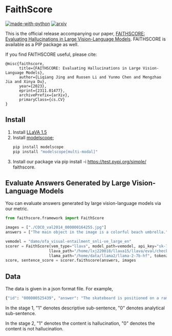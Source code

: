 # FaithScore
[![made-with-python](https://img.shields.io/badge/Made%20with-Python-red.svg)](#python)
[![arxiv](https://img.shields.io/badge/arXiv-2311.01477-b31b1b.svg)](https://arxiv.org/abs/2311.01477)
<!-- [![PyPI version factscore](https://badge.fury.io/py/factscore.svg)](https://pypi.python.org/pypi/factscore/) -->
<!-- [![Downloads](https://pepy.tech/badge/factscore)](https://pepy.tech/project/factscore) -->

This is the official release accompanying our paper, [FAITHSCORE: Evaluating Hallucinations in Large Vision-Language Models](https://arxiv.org/abs/2311.01477). FAITHSCORE is available as a PIP package as well.

If you find FAITHSCORE useful, please cite:
```
@misc{faithscore,
      title={FAITHSCORE: Evaluating Hallucinations in Large Vision-Language Models}, 
      author={Liqiang Jing and Ruosen Li and Yunmo Chen and Mengzhao Jia and Xinya Du},
      year={2023},
      eprint={2311.01477},
      archivePrefix={arXiv},
      primaryClass={cs.CV}
}
```

## Install

1. Install [LLaVA 1.5](https://github.com/haotian-liu/LLaVA) 
2. Install [modelscope](https://modelscope.cn/home);
   ```python
   pip install modelscope
   pip install "modelscope[multi-modal]" 
   ```
3. Install our package via pip install -i https://test.pypi.org/simple/ faithscore.
   
## Evaluate Answers Generated by Large Vision-Language Models
You can evaluate answers generated by large vision-language models via our metric. 

```python
from faithscore.framework import FaithScore

images = ["./COCO_val2014_000000164255.jpg"]
answers = ["The main object in the image is a colorful beach umbrella."]

vemodel = "damo/ofa_visual-entailment_snli-ve_large_en"
scorer = FaithScore(vem_type="llava", model_path=vemodel, api_key="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",
                   llava_path="/home/lxj220018/llava15/llava/eval/checkpoints/llava-v1.5-13b", use_llama=False,
                   llama_path="/home/data/llama2/llama-2-7b-hf", tokenzier_path="/home/data/llama2/tokenizer.model")
score, sentence_score = scorer.faithscore(answers, images

```

## Data
The data is given in a json format file. For example, 
```python
{"id": "000000525439", "answer": "The skateboard is positioned on a ramp, with the skateboarder standing on it.", "stage 1": {"The skateboard is positioned on a ramp": 1, " with the skateboarder standing on it": 1}, "stage 2": {"There is a skateboard.": 1, "There is a ramp.": 0, "There is a skateboarder.": 1, "The skateboarder is standing on a skateboard.": 0}}
```
In the stage 1, "1" denotes descriptive sub-sentence, "0" denotes analytical sub-sentence.

In the stage 2, "1" denotes the content is hallucination, "0" denotes the content is not hallucination.
